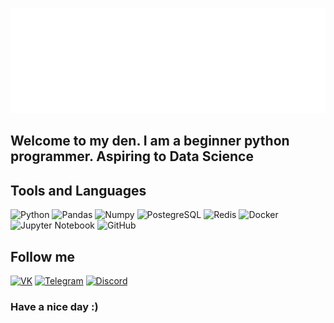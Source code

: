 [![Header](https://github.com/lowfie/lowfie/blob/main/assets/lowfie.gif)](https://t.me/lowf1e)

## Welcome to my den. I am a beginner python programmer. Aspiring to Data Science

## Tools and Languages
![Python](https://img.shields.io/badge/-Python-48128c?style=for-the-badge&logo=Python)
![Pandas](https://img.shields.io/badge/-Pandas-48128c?style=for-the-badge&logo=Pandas)
![Numpy](https://img.shields.io/badge/-Numpy-48128c?style=for-the-badge&logo=Numpy)
![PostegreSQL](https://img.shields.io/badge/-PostgreSQL-48128c?style=for-the-badge&logo=PostgreSQL)
![Redis](https://img.shields.io/badge/-Redis-48128c?style=for-the-badge&logo=Redis)
![Docker](https://img.shields.io/badge/-Docker-48128c?style=for-the-badge&logo=Docker)
![Jupyter Notebook](https://img.shields.io/badge/-Jupyter-48128c?style=for-the-badge&logo=Jupyter)
![GitHub](https://img.shields.io/badge/-GitHub-48128c?style=for-the-badge&logo=GitHub)

## Follow me
[![VK](https://img.shields.io/badge/-VK-48128c?style=for-the-badge&logo=VK)](https://vk.com/1owfie)
[![Telegram](https://img.shields.io/badge/-Telegram-48128c?style=for-the-badge&logo=Telegram)](https://t.me/lowf1e)
[![Discord](https://img.shields.io/badge/-Discord-48128c?style=for-the-badge&logo=Discord)](https://discord.gg/bNGpR3hV)

### Have a nice day :)
